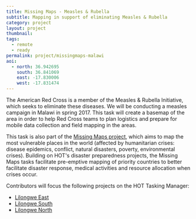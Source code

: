 ```yaml
---
title: Missing Maps - Measles & Rubella 
subtitle: Mapping in support of eliminating Measles & Rubella 
category: project
layout: project
thumbnail: 
tags:
  - remote
  - ready
permalink: project/missingmaps-malawi
aoi:
  - north: 36.942695
    south: 36.841069
    east: -17.830006
    west: -17.831474
---
```


The American Red Cross is a member of the Measles & Rubella Initiative, which seeks to eliminate these diseases. We will be conducting a measles campaign in Malawi in spring 2017. This task will create a basemap of the area in order to help Red Cross teams to plan logistics and prepare for mobile data collection and field mapping in the areas.

This task is also part of the [Missing Maps project](http://www.missingmaps.org/), which aims to map the most vulnerable places in the world (affected by humanitarian crises: disease epidemics, conflict, natural disasters, poverty, environmental crises). Building on HOT's disaster preparedness projects, the Missing Maps tasks facilitate pre-emptive mapping of priority countries to better facilitate disaster response, medical activities and resource allocation when crises occur.

Contributors will focus the following projects on the HOT Tasking Manager:

- [Lilongwe East](https://tasks.hotosm.org/project/1258)
- [Lilongwe South](https://tasks.hotosm.org/project/1286)
- [Lilongwe North](https://tasks.hotosm.org/project/1290)


